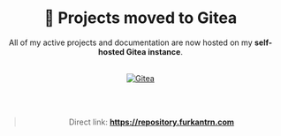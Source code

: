 <div align="center">

# 🚀 Projects moved to Gitea

All of my active projects and documentation are now hosted on my **self-hosted Gitea instance**.

<br/>

<a href="https://repository.furkantrn.com" target="_blank" rel="noopener noreferrer">
  <img src="https://img.shields.io/badge/Gitea-repository.furkantrn.com-609926?logo=gitea&logoColor=white&style=for-the-badge" alt="Gitea">
</a>

<br/><br/>

> Direct link: **https://repository.furkantrn.com**

</div>
